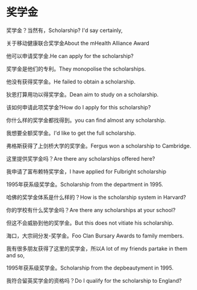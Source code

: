 # 奖学金

<p><span class="chinese">奖学金？当然有，</span><span class="english">Scholarship? I'd say certainly,</span></p>

<p><span class="chinese">关于移动健康联合奖学金</span><span class="english">About the mHealth Alliance Award</span></p>

<p><span class="chinese">他可以申请奖学金.</span><span class="english">He can apply for the scholarship?</span></p>

<p><span class="chinese">奖学金是他们的专利。</span><span class="english">They monopolise the scholarships.</span></p>

<p><span class="chinese">他没有获得奖学金。</span><span class="english">He failed to obtain a scholarship.</span></p>

<p><span class="chinese">狄恩打算用功以得奖学金。</span><span class="english">Dean aim to study on a scholarship.</span></p>

<p><span class="chinese">该如何申请此项奖学金?</span><span class="english">How do I apply for this scholarship?</span></p>

<p><span class="chinese">你什么样的奖学金都找得到。</span><span class="english">you can find almost any scholarship.</span></p>

<p><span class="chinese">我想要全额奖学金。</span><span class="english">I'd like to get the full scholarship.</span></p>

<p><span class="chinese">弗格斯获得了上剑桥大学的奖学金。</span><span class="english">Fergus won a scholarship to Cambridge.</span></p>

<p><span class="chinese">这里提供奖学金吗？</span><span class="english">Are there any scholarships offered here?</span></p>

<p><span class="chinese">我申请了富布赖特奖学金，</span><span class="english">I have applied for Fulbright scholarship</span></p>

<p><span class="chinese">1995年获系级奖学金。</span><span class="english">Scholarship from the department in 1995.</span></p>

<p><span class="chinese">哈佛的奖学金体系是什么样的？</span><span class="english">How is the scholarship system in Harvard?</span></p>

<p><span class="chinese">你的学校有什么奖学金吗？</span><span class="english">Are there any scholarships at your school?</span></p>

<p><span class="chinese">但这不会威胁到他的奖学金。</span><span class="english">But this does not vitiate his scholarship.</span></p>

<p><span class="chinese">海口，大宗祠分发-奖学金。</span><span class="english">Foo Clan Bursary Awards to family members.</span></p>

<p><span class="chinese">我有很多朋友获得了这里的奖学金，所以</span><span class="english">A lot of my friends partake in them and so,</span></p>

<p><span class="chinese">1995年获系级奖学金。</span><span class="english">Scholarship from the depbeautyment in 1995.</span></p>

<p><span class="chinese">我符合留英奖学金的资格吗？</span><span class="english">Do I qualify for the scholarship to England?</span></p>

